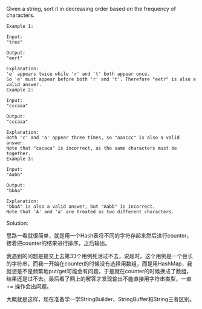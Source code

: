 Given a string, sort it in decreasing order based on the frequency of characters.

```
Example 1:

Input:
"tree"

Output:
"eert"

Explanation:
'e' appears twice while 'r' and 't' both appear once.
So 'e' must appear before both 'r' and 't'. Therefore "eetr" is also a valid answer.
Example 2:

Input:
"cccaaa"

Output:
"cccaaa"

Explanation:
Both 'c' and 'a' appear three times, so "aaaccc" is also a valid answer.
Note that "cacaca" is incorrect, as the same characters must be together.
Example 3:

Input:
"Aabb"

Output:
"bbAa"

Explanation:
"bbaA" is also a valid answer, but "Aabb" is incorrect.
Note that 'A' and 'a' are treated as two different characters.

```

Solution:

思路一看就很简单，就是用一个Hash表将不同的字符存起来然后进行counter，接着把counter的结果进行排序，之后输出。

我遇到的问题是提交上去第33个用例死活过不去，说超时。这个用例是一个巨长的字符串，而我一开始在counter的时候没有选择用数组，而是用HashMap，我就想是不是频繁地put/get可能会有问题，于是就在counter的时候换成了数组，结果还是过不去。最后看了网上的解答才发现输出不能直接用字符串类型，一直 += 操作会出问题。

大概就是这样，现在准备学一学StringBuilder、StringBuffer和String三者区别。